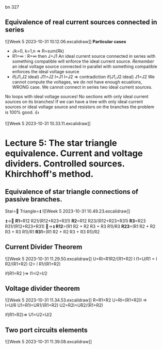 bn 327

## Equivalence of real current sources connected in series
![[Week 5 2023-10-31 10.12.06.excalidraw]]
**Particular cases**
* Jk=0, k=1,n => R=sum(Rk)
* R1=∞ : R=∞ 
	then J=J1
An ideal current source connected in series with something compatible will enforce the ideal current source.
*Remember* an ideal voltage source connected in parallel with something compatible enforces the ideal voltage source
* if(J1,J2 ideal) J1!=J2
	I=J1
	I=J2
	=> contradiction
	if(J1,J2 ideal) J1=J2
	We cannot compute the voltages, we do not have enough ecuations, WRONG case.
	We cannot connect in series two ideal current sources.

No loops with ideal voltage sources!
No sections with only ideal current sources on its branches!
If we can have a tree with only ideal current sources or ideal voltage source and resistors on the branches the problem is 100% good. 👍 

![[Week 5 2023-10-31 10.33.11.excalidraw]]

# Lecture 5: The star triangle equivalence. Current and voltage dividers. Controlled sources. Khirchhoff's method.

## Equivalence of star triangle connections of passive branches.
Star=🔼
Triangle=⏫️
![[Week 5 2023-10-31 10.49.23.excalidraw]]

⏫️->🔼
	**R1**=R12 R21/(R12+R23+R31)
	**R2**=R12 R23/(R12+R23+R31)
	**R3**=R23 R31/(R12+R23+R31)
🔼->⏫️
	**R12**=(R1 R2 + R2 R3 + R3 R1)/R3
	**R23**=(R1 R2 + R2 R3 + R3 R1)/R1
	**R31**=(R1 R2 + R2 R3 + R3 R1)/R2

## Current Divider Theorem
![[Week 5 2023-10-31 11.29.50.excalidraw]]
U=RI=R1R2/(R1+R2) I 
I1=U/R1 = I R2/(R1+R2)
I2= I R1/(R1+R2)

if(R1=R2 )=>
	I1=I2=I/2

## Voltage divider theorem
![[Week 5 2023-10-31 11.34.53.excalidraw]]
R=R1+R2
U=RI=(R1+R2)I =>
	I=U/R
U1=R1I=UR1/(R1+R2)
U2=R2I=UR2/(R1+R2)

if(R1=R2)=>
	U1=U2=U/2

## Two port circuits elements
![[Week 5 2023-10-31 11.39.08.excalidraw]]
